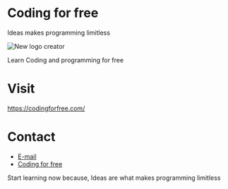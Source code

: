 # Coding for free
Ideas makes programming limitless

![New logo creator](https://user-images.githubusercontent.com/94104126/194741508-7116183e-74f2-48f9-8faf-e1c15dea3d33.png)


Learn Coding and programming for free

# Visit
https://codingforfree.com/

# Contact
- [E-mail](Info@codingforfree.com)
- [Coding for free](https://codingforfree.com/)

Start learning now because, Ideas are what makes programming limitless


